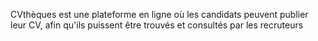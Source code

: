 CVthèques est une plateforme en ligne où les candidats peuvent publier leur CV, afin qu'ils puissent être trouvés et consultés par les recruteurs
